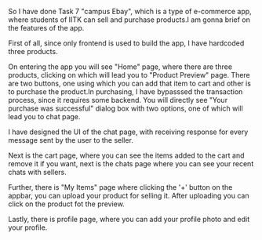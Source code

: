 So I have done Task 7 "campus Ebay", which is a type of e-commerce app, where students of IITK can sell and purchase products.I am gonna brief on the features of the app.

First of all, since only frontend is used to build the app, I have hardcoded three products.

On entering the app you will see "Home" page, where there are three products, clicking on which will lead you to "Product Preview" page. There are two buttons, one using which you can add that item to cart and other is to purchase the product.In purchasing, I have bypasssed the transaction process, since it requires some backend. You will directly see "Your purchase was successful" dialog box with two options, one of which will lead you to chat page.

I have designed the UI of the chat page, with receiving response for every message sent by the user to the seller.

Next is the cart page, where you can see the items added to the cart and remove it if you want, next is the chats page where you can see your recent chats with sellers.

Further, there is "My Items" page where clicking the '+' button on the appbar, you can upload your product for selling it. After uploading you can click on the product fot the preview.

Lastly, there is profile page, where you can add your profile photo and edit your profile. 
 
 
